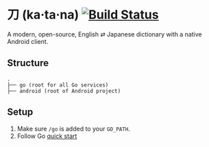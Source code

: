 # 刀 (ka·ta·na) [![Build Status](https://travis-ci.org/MorrisonCole/katana.svg?branch=master)](https://travis-ci.org/MorrisonCole/katana)
A modern, open-source, English ⇄ Japanese dictionary with a native Android client.

## Structure

```
.
├── go (root for all Go services)
├── android (root of Android project)
```

## Setup

1. Make sure `/go` is added to your `GO_PATH`.
2. Follow Go [quick start](https://grpc.io/docs/quickstart/go/)
